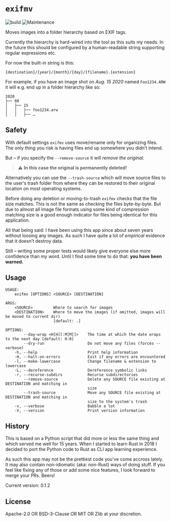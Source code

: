 
# `exifmv`

![build](https://github.com/virtualritz/exifmv/workflows/build/badge.svg)
![Maintenance](https://img.shields.io/badge/maintenance-passively--maintained-yellowgreen.svg)

Moves images into a folder hierarchy based on EXIF tags.

Currently the hierarchy is hard-wired into the tool as this suits my needs.
In the future this should be configured by a human-readable string
supporting regular expressions etc.

For now the built-in string is this:

`{destination}/{year}/{month}/{day}/{filename}.{extension}`

For example, if you have an image shot on *Aug. 15 2020* named
`Foo1234.ARW` it will e.g. end up in a folder hierarchy like so:

```
2020
├── 08
│   ├── 15
│   │   ├── foo1234.arw
│   │   ├── …
```

## Safety

With default settings `exifmv` uses move/rename only for organizing files.
The only thing you risk is having files end up somewhere you didn’t intend.

But – if you specify the `--remove-source` it will *remove the original*.
> ⚠ **In this case the original is permanently deleted!**

Alternatively you can use the `--trash-source` which will move source files to
the user's trash folder from where they can be restored to their original
location on most operating systems.

Before doing any deletion or moving-to-trash `exifmv` checks that the file
size matches. This is not the same as checking the files byte-by-byte. But
due to almost all image file formats using some kind of compression matching
size is a good enough indicator for files being identical for this
application.

All that being said: I have been using this app since about seven years
without loosing any images. As such I have quite a lot of *empirical*
evidence that it doesn’t destroy data.

Still – writing some proper tests would likely give everyone else more
confidence than my word. Until I find some time to do that: **you have been
warned.**

## Usage

```cli
USAGE:
    exifmv [OPTIONS] <SOURCE> [DESTINATION]

ARGS:
    <SOURCE>         Where to search for images
    <DESTINATION>    Where to move the images (if omitted, images will be moved to current dir)
                     [default: .]

OPTIONS:
        --day-wrap <H[H][:M[M]]>    The time at which the date wraps to the next day [default: 0:0]
        --dry-run                   Do not move any files (forces --verbose)
    -h, --help                      Print help information
    -H, --halt-on-errors            Exit if any errors are encountered
    -l, --make-lowercase            Change filename & extension to lowercase
    -L, --dereference               Dereference symbolic links
    -r, --recurse-subdirs           Recurse subdirectories
        --remove-source             Delete any SOURCE file existing at DESTINATION and matching in
                                    size
        --trash-source              Move any SOURCE file existing at DESTINATION and matching in
                                    size to the system's trash
    -v, --verbose                   Babble a lot
    -V, --version                   Print version information
```

## History

This is based on a Python script that did more or less the same thing and
which served me well for 15 years. When I started to learn Rust in 2018 I
decided to port the Python code to Rust as CLI app learning experience.

As such this app may not be the prettiest code you've come accross lately.
It may also contain non-idiomatic (aka: non-Rust) ways of doing stuff. If
you feel like fixing any of those or add some nice features, I look forward
to merge your PRs. Beers!

Current version: 0.1.2

## License

Apache-2.0 OR BSD-3-Clause OR MIT OR Zlib at your discretion.
